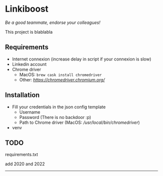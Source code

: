 # Linkiboost
*Be a good teammate, endorse your colleagues!*

This project is blablabla


## Requirements
- Internet connexion (increase delay in script if your connexion is slow)
- Linkedin account
- Chrome driver
  - MacOS: `brew cask install chromedriver`
  - Other: *https://chromedriver.chromium.org/*
## Installation
- Fill your credentials in the json config template
  - Username
  - Password (There is no backdoor :p)
  - Path to Chrome driver (MacOS: */usr/local/bin/chromedriver*)
- venv

## TODO
requirements.txt

add 2020 and 2022

---